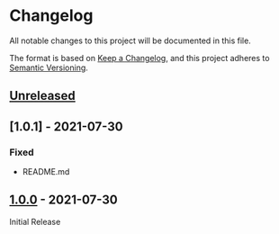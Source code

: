 # Changelog
All notable changes to this project will be documented in this file.

The format is based on [Keep a Changelog](https://keepachangelog.com/en/1.0.0/),
and this project adheres to [Semantic Versioning](https://semver.org/spec/v2.0.0.html).

## [Unreleased]

## [1.0.1] - 2021-07-30

### Fixed
- README.md

## [1.0.0] - 2021-07-30

Initial Release

[Unreleased]: https://github.com/jkroepke/setup-vals/compare/v1.0.1...HEAD
[1.1.0]: https://github.com/jkroepke/setup-vals/compare/v1.0.0...v1.0.1
[1.0.0]: https://github.com/jkroepke/setup-vals/releases/tag/v1.0.0
